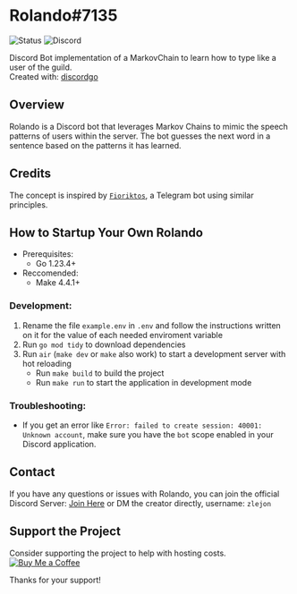 # Rolando#7135

![Status](https://img.shields.io/website?url=http%3A%2F%2F188.245.46.41%3A25576)
![Discord](https://img.shields.io/discord/1122938014637756486)

Discord Bot implementation of a MarkovChain to learn how to type like a user of the guild.<br>
Created with: [discordgo](https://github.com/bwmarrin/discordgo)

## Overview

Rolando is a Discord bot that leverages Markov Chains to mimic the speech patterns of users within the server. The bot guesses the next word in a sentence based on the patterns it has learned.

## Credits

The concept is inspired by [`Fioriktos`](https://github.com/FiorixF1/fioriktos-bot), a Telegram bot using similar principles.

## How to Startup Your Own Rolando

- Prerequisites:
  - Go 1.23.4+
- Reccomended:
  - Make 4.4.1+

### Development:

1. Rename the file `example.env` in `.env` and follow the instructions written on it for the value of each needed enviroment variable
2. Run `go mod tidy` to download dependencies
2. Run `air` (`make dev` or `make` also work) to start a development server with hot reloading
   - Run `make build` to build the project
   - Run `make run` to start the application in development mode

### Troubleshooting:

- If you get an error like `Error: failed to create session: 40001: Unknown account`, make sure you have the `bot` scope enabled in your Discord application.

## Contact

If you have any questions or issues with Rolando, you can join the official Discord Server: [Join Here](https://discord.gg/tyrj7wte5b) or DM the creator directly, username: `zlejon`

## Support the Project

Consider supporting the project to help with hosting costs.
[![Buy Me a Coffee](https://img.shields.io/badge/Buy%20Me%20a%20Coffee-Support%20the%20Project-brightgreen)](https://www.buymeacoffee.com/rolandobot)

Thanks for your support!
